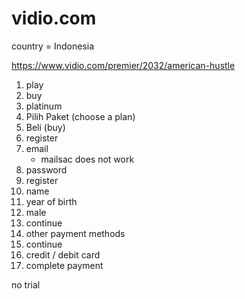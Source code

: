 # vidio.com

country = Indonesia

https://www.vidio.com/premier/2032/american-hustle

1. play
2. buy
3. platinum
4. Pilih Paket (choose a plan)
5. Beli (buy)
6. register
7. email
   - mailsac does not work
8. password
9. register
10. name
11. year of birth
12. male
13. continue
14. other payment methods
15. continue
16. credit / debit card
17. complete payment

no trial
